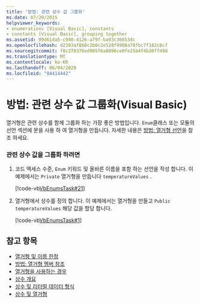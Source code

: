 ```yaml
---
title: '방법: 관련 상수 값 그룹화'
ms.date: 07/20/2015
helpviewer_keywords:
- enumerations [Visual Basic], constants
- constants [Visual Basic], grouping together
ms.assetid: 09d61da5-c940-4126-a79f-ba93c36653dc
ms.openlocfilehash: d2393af8b0c2b0c2e528f9908a78fbc7f182c8cf
ms.sourcegitcommit: f8c270376ed905f6a8896ce0fe25b4f4b38ff498
ms.translationtype: MT
ms.contentlocale: ko-KR
ms.lasthandoff: 06/04/2020
ms.locfileid: "84414442"
---
```

# <a name="how-to-group-related-constant-values-together-visual-basic"></a>방법: 관련 상수 값 그룹화(Visual Basic)
열거형은 관련 상수를 함께 그룹화 하는 가장 좋은 방법입니다. `Enum`클래스 또는 모듈의 선언 섹션에 문을 사용 하 여 열거형을 만듭니다. 자세한 내용은 [방법: 열거형 선언](how-to-declare-enumerations.md)을 참조 하세요.  
  
### <a name="to-group-related-constant-values"></a>관련 상수 값을 그룹화 하려면  
  
1. 코드 액세스 수준, `Enum` 키워드 및 올바른 이름을 포함 하는 선언을 작성 합니다. 이 예제에서는 `Private` 열거형을 만듭니다 `temperatureValues` .  
  
     [!code-vb[VbEnumsTask#21](~/samples/snippets/visualbasic/VS_Snippets_VBCSharp/VbEnumsTask/VB/Class2.vb#21)]  
  
2. 열거형에서 상수를 정의 합니다. 이 예제에서는 열거형을 만들고 `Public` `temperatureValues` 해당 값을 할당 합니다.  
  
     [!code-vb[VbEnumsTask#1](~/samples/snippets/visualbasic/VS_Snippets_VBCSharp/VbEnumsTask/VB/Class2.vb#1)]  
  
## <a name="see-also"></a>참고 항목

- [열거형 및 이름 한정](enumerations-and-name-qualification.md)
- [방법: 열거형 멤버 참조](how-to-refer-to-an-enumeration-member.md)
- [열거형을 사용하는 경우](when-to-use-an-enumeration.md)
- [상수 개요](constants-overview.md)
- [상수 및 리터럴 데이터 형식](constant-and-literal-data-types.md)
- [상수 및 열거형](../../../language-reference/constants-and-enumerations.md)
